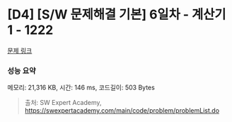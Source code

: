 # [D4] [S/W 문제해결 기본] 6일차 - 계산기1 - 1222 

[문제 링크](https://swexpertacademy.com/main/code/problem/problemDetail.do?contestProbId=AV14mbSaAEwCFAYD) 

### 성능 요약

메모리: 21,316 KB, 시간: 146 ms, 코드길이: 503 Bytes



> 출처: SW Expert Academy, https://swexpertacademy.com/main/code/problem/problemList.do